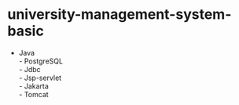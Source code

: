 # university-management-system-basic
- Java <br> - PostgreSQL <br> - Jdbc <br> - Jsp-servlet <br> - Jakarta <br> - Tomcat
